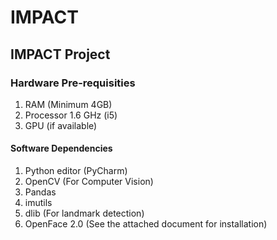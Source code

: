 # IMPACT
## IMPACT Project

### Hardware Pre-requisities
1. RAM (Minimum 4GB)
2. Processor 1.6 GHz (i5)
3. GPU (if available)

#### Software Dependencies
1. Python editor (PyCharm)
2. OpenCV (For Computer Vision)
3. Pandas
4. imutils
5. dlib (For landmark detection)
6. OpenFace 2.0 (See the attached document for installation)

 
